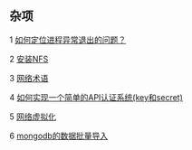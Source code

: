 ## 杂项

1 [如何定位进程异常退出的问题？](https://github.com/luofengmacheng/cloud_native/blob/master/misc/process_exit.md)

2 [安装NFS](https://github.com/luofengmacheng/cloud_native/blob/master/misc/install_nfs.md)

3 [网络术语](https://github.com/luofengmacheng/cloud_native/blob/master/misc/network_terms.md)

4 [如何实现一个简单的API认证系统(key和secret)](https://github.com/luofengmacheng/cloud_native/blob/master/misc/api_key_secret.md)

5 [网络虚拟化](https://github.com/luofengmacheng/cloud_native/blob/master/misc/virtual_network.md)

6 [mongodb的数据批量导入](https://github.com/luofengmacheng/cloud_native/blob/master/misc/import_data_mongodb.md)